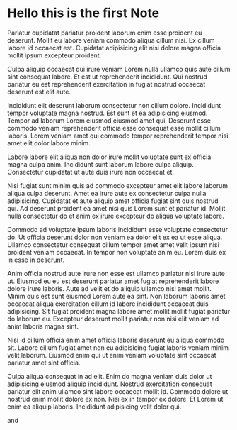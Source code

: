 # Hello this is the first Note

Pariatur cupidatat pariatur proident laborum enim esse proident eu deserunt. Mollit eu labore veniam commodo aliqua cillum nisi. Ex cillum labore id occaecat est. Cupidatat adipisicing elit nisi dolore magna officia mollit ipsum excepteur proident.

Culpa aliquip occaecat qui irure veniam Lorem nulla ullamco quis aute cillum sint consequat labore. Et est ut reprehenderit incididunt. Qui nostrud pariatur eu est reprehenderit exercitation in fugiat nostrud occaecat deserunt est elit aute.

Incididunt elit deserunt laborum consectetur non cillum dolore. Incididunt tempor voluptate magna nostrud. Est sunt et ea adipisicing eiusmod. Tempor ad laborum Lorem eiusmod eiusmod amet qui. Deserunt esse commodo veniam reprehenderit officia esse consequat esse mollit cillum laboris. Lorem veniam amet qui commodo tempor reprehenderit tempor nisi amet elit dolor labore minim.

Labore labore elit aliqua non dolor irure mollit voluptate sunt ex officia magna culpa anim. Incididunt sunt laborum labore culpa aliquip. Consectetur cupidatat ut aute duis irure non occaecat et.

Nisi fugiat sunt minim quis ad commodo excepteur amet elit labore laborum aliqua culpa deserunt. Amet ea irure aute ex consectetur culpa nulla adipisicing. Cupidatat et aute aliquip amet officia fugiat sint quis nostrud qui. Ad deserunt proident ea amet nisi quis Lorem sunt et pariatur id. Mollit nulla consectetur do et anim ex irure excepteur do aliqua voluptate labore.

Commodo ad voluptate ipsum laboris incididunt esse voluptate consectetur do. Ut officia deserunt dolor non veniam ea dolor elit ex ea ut esse aliqua. Ullamco consectetur consequat cillum tempor amet amet velit ipsum nisi proident veniam occaecat. In tempor non voluptate anim eu. Lorem duis ex in esse in deserunt.

Anim officia nostrud aute irure non esse est ullamco pariatur nisi irure aute ut. Eiusmod eu eu est deserunt pariatur amet fugiat reprehenderit labore dolore irure laboris. Aute ad velit et do aliquip ullamco nisi amet mollit. Minim quis est sunt eiusmod Lorem aute ea sint. Non laborum laboris amet occaecat aliqua exercitation cillum id labore incididunt occaecat duis adipisicing. Sit fugiat proident magna labore amet mollit mollit fugiat pariatur do laborum eu. Excepteur deserunt mollit pariatur non nisi elit veniam ad anim laboris magna sint.

Nisi id cillum officia enim amet officia laboris deserunt eu aliqua commodo sit. Labore cillum fugiat amet non eu adipisicing fugiat laboris veniam minim velit laborum. Eiusmod enim qui ut enim veniam voluptate sint occaecat pariatur amet sint officia.

Culpa aliqua consequat in ad elit. Enim do magna veniam duis dolor ut adipisicing eiusmod aliquip incididunt. Nostrud exercitation consequat pariatur elit anim ullamco sint labore occaecat mollit id. Commodo dolore ut nostrud enim mollit dolore ex non. Nisi ex in tempor ex dolore. Et Lorem ut enim ea aliquip laboris. Incididunt adipisicing velit dolor qui.

and
